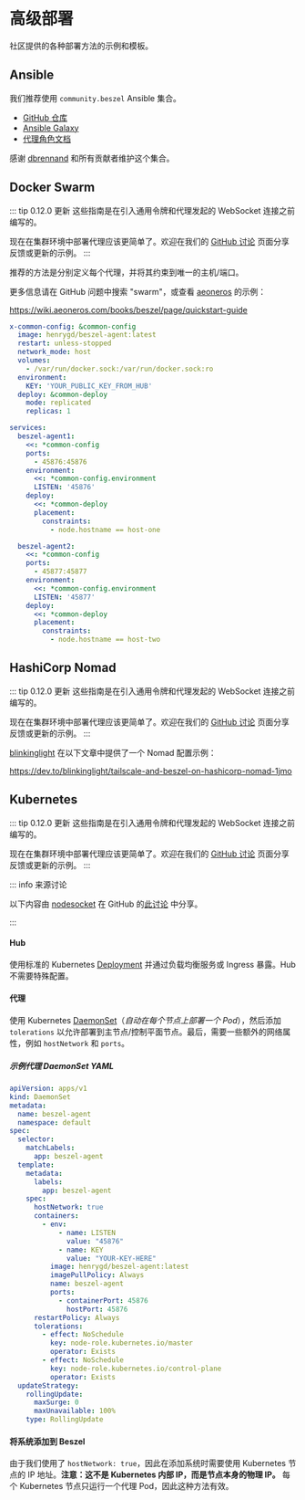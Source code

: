 # 高级部署

社区提供的各种部署方法的示例和模板。

## Ansible

我们推荐使用 `community.beszel` Ansible 集合。

- [GitHub 仓库](https://github.com/ansible-collections/community.beszel)
- [Ansible Galaxy](https://galaxy.ansible.com/ui/repo/published/community/beszel/)
- [代理角色文档](https://galaxy.ansible.com/ui/repo/published/community/beszel/content/role/agent/)

感谢 [dbrennand](https://github.com/dbrennand) 和所有贡献者维护这个集合。

## Docker Swarm

::: tip 0.12.0 更新
这些指南是在引入通用令牌和代理发起的 WebSocket 连接之前编写的。

现在在集群环境中部署代理应该更简单了。欢迎在我们的 [GitHub 讨论](https://github.com/henrygd/beszel/discussions) 页面分享反馈或更新的示例。
:::

推荐的方法是分别定义每个代理，并将其约束到唯一的主机/端口。

更多信息请在 GitHub 问题中搜索 "swarm"，或查看 [aeoneros](https://github.com/aeoneros) 的示例：

https://wiki.aeoneros.com/books/beszel/page/quickstart-guide

```yaml
x-common-config: &common-config
  image: henrygd/beszel-agent:latest
  restart: unless-stopped
  network_mode: host
  volumes:
    - /var/run/docker.sock:/var/run/docker.sock:ro
  environment:
    KEY: 'YOUR_PUBLIC_KEY_FROM_HUB'
  deploy: &common-deploy
    mode: replicated
    replicas: 1

services:
  beszel-agent1:
    <<: *common-config
    ports:
      - 45876:45876
    environment:
      <<: *common-config.environment
      LISTEN: '45876'
    deploy:
      <<: *common-deploy
      placement:
        constraints:
          - node.hostname == host-one

  beszel-agent2:
    <<: *common-config
    ports:
      - 45877:45877
    environment:
      <<: *common-config.environment
      LISTEN: '45877'
    deploy:
      <<: *common-deploy
      placement:
        constraints:
          - node.hostname == host-two
```

## HashiCorp Nomad

::: tip 0.12.0 更新
这些指南是在引入通用令牌和代理发起的 WebSocket 连接之前编写的。

现在在集群环境中部署代理应该更简单了。欢迎在我们的 [GitHub 讨论](https://github.com/henrygd/beszel/discussions) 页面分享反馈或更新的示例。
:::

[blinkinglight](https://github.com/blinkinglight) 在以下文章中提供了一个 Nomad 配置示例：

https://dev.to/blinkinglight/tailscale-and-beszel-on-hashicorp-nomad-1jmo

## Kubernetes

::: tip 0.12.0 更新
这些指南是在引入通用令牌和代理发起的 WebSocket 连接之前编写的。

现在在集群环境中部署代理应该更简单了。欢迎在我们的 [GitHub 讨论](https://github.com/henrygd/beszel/discussions) 页面分享反馈或更新的示例。
:::

::: info 来源讨论

以下内容由 [nodesocket](https://github.com/nodesocket) 在 GitHub 的[此讨论](https://github.com/henrygd/beszel/discussions/431) 中分享。

:::

#### Hub

使用标准的 Kubernetes [Deployment](https://kubernetes.io/docs/concepts/workloads/controllers/deployment/) 并通过负载均衡服务或 Ingress 暴露。Hub 不需要特殊配置。

#### 代理

使用 Kubernetes [DaemonSet](https://kubernetes.io/docs/concepts/workloads/controllers/daemonset/)（_自动在每个节点上部署一个 Pod_），然后添加 `tolerations` 以允许部署到主节点/控制平面节点。最后，需要一些额外的网络属性，例如 `hostNetwork` 和 `ports`。

##### 示例代理 DaemonSet YAML

```yaml
apiVersion: apps/v1
kind: DaemonSet
metadata:
  name: beszel-agent
  namespace: default
spec:
  selector:
    matchLabels:
      app: beszel-agent
  template:
    metadata:
      labels:
        app: beszel-agent
    spec:
      hostNetwork: true
      containers:
        - env:
            - name: LISTEN
              value: "45876"
            - name: KEY
              value: "YOUR-KEY-HERE"
          image: henrygd/beszel-agent:latest
          imagePullPolicy: Always
          name: beszel-agent
          ports:
            - containerPort: 45876
              hostPort: 45876
      restartPolicy: Always
      tolerations:
        - effect: NoSchedule
          key: node-role.kubernetes.io/master
          operator: Exists
        - effect: NoSchedule
          key: node-role.kubernetes.io/control-plane
          operator: Exists
  updateStrategy:
    rollingUpdate:
      maxSurge: 0
      maxUnavailable: 100%
    type: RollingUpdate
```

#### 将系统添加到 Beszel

由于我们使用了 `hostNetwork: true`，因此在添加系统时需要使用 Kubernetes 节点的 IP 地址。**注意：这不是 Kubernetes 内部 IP，而是节点本身的物理 IP。** 每个 Kubernetes 节点只运行一个代理 Pod，因此这种方法有效。
